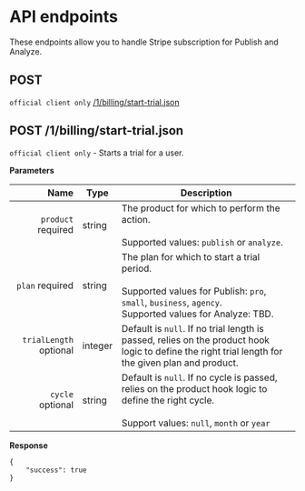 # API endpoints

These endpoints allow you to handle Stripe subscription for Publish and Analyze.

## POST
`official client only` [/1/billing/start-trial.json](#post-/1/billing/start-trial.json)



## POST /1/billing/start-trial.json

`official client only` - Starts a trial for a user.

**Parameters**

|                   Name | Type    | Description                                                                                                                                                         |
| ----------------------:| ------- | ------------------------------------------------------------------------------------------------------------------------------------------------------------------- |
|     `product` required | string  | The product for which to perform the action. <br/><br/> Supported values: `publish` or `analyze`.                                                                   |
|        `plan` required | string  | The plan for which to start a trial period. <br/><br/> Supported values for Publish: `pro`, `small`, `business`, `agency`.  <br/>Supported values for Analyze: TBD. |
| `trialLength` optional | integer | Default is `null`. If no trial length is passed, relies on the product hook logic to define the right trial length for the given plan and product.                  |
|       `cycle` optional | string  | Default is `null`. If no cycle is passed, relies on the product hook logic to define the right cycle. <br/><br/> Support values: `null`, `month` or `year`          |

**Response**

```
{
    "success": true
}
```

